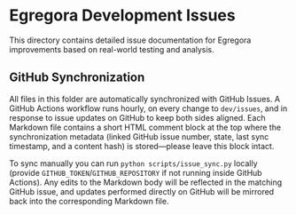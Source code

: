 # Egregora Development Issues

This directory contains detailed issue documentation for Egregora improvements based on real-world testing and analysis.

## GitHub Synchronization

All files in this folder are automatically synchronized with GitHub Issues. A
GitHub Actions workflow runs hourly, on every change to `dev/issues`, and in
response to issue updates on GitHub to keep both sides aligned. Each Markdown
file contains a short HTML comment block at the top where the synchronization
metadata (linked GitHub issue number, state, last sync timestamp, and a content
hash) is stored—please leave this block intact.

To sync manually you can run `python scripts/issue_sync.py` locally (provide
`GITHUB_TOKEN`/`GITHUB_REPOSITORY` if not running inside GitHub Actions). Any
edits to the Markdown body will be reflected in the matching GitHub issue, and
updates performed directly on GitHub will be mirrored back into the
corresponding Markdown file.
